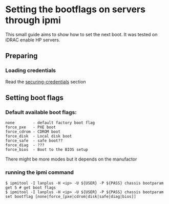 # Setting the bootflags on servers through ipmi

This small guide aims to show how to set the next boot.
It was tested on iDRAC enable HP servers.

## Preparing

### Loading credentials

Read the [securing-credentials](securing-credentials.md) section

## Setting boot flags

### Default available boot flags:

```
none        - default factory boot flag
force_pxe   - PXE boot
force_cdrom - CDROM boot
force_disk  - Local disk boot
force_safe  - safe boot??
force_diag  - ???
force_bios  - Boot to the BIOS setup
```
There might be more modes but it depends on the manufactor

### running the ipmi command
```
$ ipmitool -I lanplus -H <ip> -U ${USER} -P ${PASS} chassis bootparam get 5 # get boot flags
$ ipmitool -I lanplus -H <ip> -U ${USER} -P ${PASS} chassis bootparam set bootflag [none|force_[pxe|cdrom|disk|safe|diag|bios]]
```
